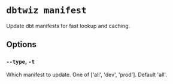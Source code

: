 # `dbtwiz manifest`

Update dbt manifests for fast lookup and caching.

## Options

### `--type`, `-t`

Which manifest to update. One of ['all', 'dev', 'prod']. Default 'all'.
